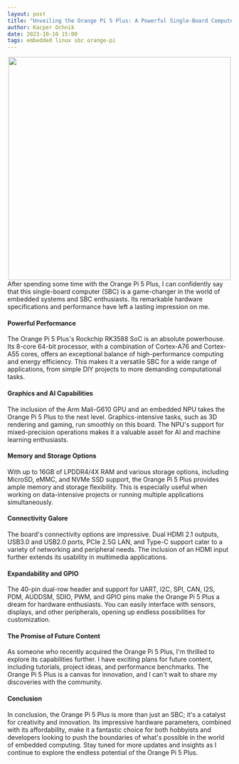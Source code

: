 ```yaml
---
layout: post
title: "Unveiling the Orange Pi 5 Plus: A Powerful Single-Board Computer"
author: Kacper Ochnik
date: 2023-10-10 15:00
tags: embedded linux sbc orange-pi
---
```

<div style="text-align: center">
<a href="http://www.orangepi.org/html/hardWare/computerAndMicrocontrollers/details/Orange-Pi-5-plus.html">
<img style="" src="http://www.orangepi.org/img/pi5-plus/pi5-plus-27.png" width="500px" height="500px">
</a>
</div>
After spending some time with the Orange Pi 5 Plus, I can confidently say that this single-board computer (SBC) is a game-changer in the world of embedded systems and SBC enthusiasts. Its remarkable hardware specifications and performance have left a lasting impression on me.

#### Powerful Performance
The Orange Pi 5 Plus's Rockchip RK3588 SoC is an absolute powerhouse. Its 8-core 64-bit processor, with a combination of Cortex-A76 and Cortex-A55 cores, offers an exceptional balance of high-performance computing and energy efficiency. This makes it a versatile SBC for a wide range of applications, from simple DIY projects to more demanding computational tasks.

#### Graphics and AI Capabilities
The inclusion of the Arm Mali-G610 GPU and an embedded NPU takes the Orange Pi 5 Plus to the next level. Graphics-intensive tasks, such as 3D rendering and gaming, run smoothly on this board. The NPU's support for mixed-precision operations makes it a valuable asset for AI and machine learning enthusiasts.

#### Memory and Storage Options 
With up to 16GB of LPDDR4/4X RAM and various storage options, including MicroSD, eMMC, and NVMe SSD support, the Orange Pi 5 Plus provides ample memory and storage flexibility. This is especially useful when working on data-intensive projects or running multiple applications simultaneously.

#### Connectivity Galore 
The board's connectivity options are impressive. Dual HDMI 2.1 outputs, USB3.0 and USB2.0 ports, PCIe 2.5G LAN, and Type-C support cater to a variety of networking and peripheral needs. The inclusion of an HDMI input further extends its usability in multimedia applications.

#### Expandability and GPIO 
The 40-pin dual-row header and support for UART, I2C, SPI, CAN, I2S, PDM, AUDDSM, SDIO, PWM, and GPIO pins make the Orange Pi 5 Plus a dream for hardware enthusiasts. You can easily interface with sensors, displays, and other peripherals, opening up endless possibilities for customization.

#### The Promise of Future Content 
As someone who recently acquired the Orange Pi 5 Plus, I'm thrilled to explore its capabilities further. I have exciting plans for future content, including tutorials, project ideas, and performance benchmarks. The Orange Pi 5 Plus is a canvas for innovation, and I can't wait to share my discoveries with the community.

#### Conclusion
In conclusion, the Orange Pi 5 Plus is more than just an SBC; it's a catalyst for creativity and innovation. Its impressive hardware parameters, combined with its affordability, make it a fantastic choice for both hobbyists and developers looking to push the boundaries of what's possible in the world of embedded computing. Stay tuned for more updates and insights as I continue to explore the endless potential of the Orange Pi 5 Plus.